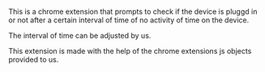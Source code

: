 This is a chrome extension that prompts to check if the device is pluggd in or not after a certain interval of time of no activity of time on the device.

The interval of time can be adjusted by us.

This extension is made with the help of the chrome extensions js objects provided to us.
